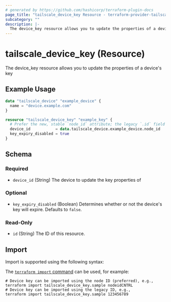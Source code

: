 ```yaml
---
# generated by https://github.com/hashicorp/terraform-plugin-docs
page_title: "tailscale_device_key Resource - terraform-provider-tailscale"
subcategory: ""
description: |-
  The device_key resource allows you to update the properties of a device's key
---
```


# tailscale_device_key (Resource)

The device_key resource allows you to update the properties of a device's key

## Example Usage

```terraform
data "tailscale_device" "example_device" {
  name = "device.example.com"
}

resource "tailscale_device_key" "example_key" {
  # Prefer the new, stable `node_id` attribute; the legacy `.id` field still works.
  device_id           = data.tailscale_device.example_device.node_id
  key_expiry_disabled = true
}
```

<!-- schema generated by tfplugindocs -->
## Schema

### Required

- `device_id` (String) The device to update the key properties of

### Optional

- `key_expiry_disabled` (Boolean) Determines whether or not the device's key will expire. Defaults to `false`.

### Read-Only

- `id` (String) The ID of this resource.

## Import

Import is supported using the following syntax:

The [`terraform import` command](https://developer.hashicorp.com/terraform/cli/commands/import) can be used, for example:

```shell
# Device key can be imported using the node ID (preferred), e.g.,
terraform import tailscale_device_key.sample nodeidCNTRL
# Device key can be imported using the legacy ID, e.g.,
terraform import tailscale_device_key.sample 123456789
```
